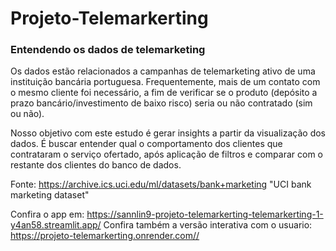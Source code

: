 # Projeto-Telemarkerting

### Entendendo os dados de telemarketing

Os dados estão relacionados a campanhas de telemarketing ativo de uma instituição bancária portuguesa. Frequentemente, mais de um contato com o mesmo cliente foi necessário, a fim de verificar se o produto (depósito a prazo bancário/investimento de baixo risco) seria ou não contratado (sim ou não).

Nosso objetivo com este estudo é gerar insights a partir da visualização dos dados.
É buscar entender qual o comportamento dos clientes que contrataram o serviço ofertado, após aplicação de filtros e comparar com o restante dos clientes do banco de dados.


Fonte:  <https://archive.ics.uci.edu/ml/datasets/bank+marketing> "UCI bank marketing dataset"

Confira o app em: <https://sannlin9-projeto-telemarkerting-telemarkerting-1-y4an58.streamlit.app/> 
Confira também a versão interativa com o usuario: <https://projeto-telemarkerting.onrender.com//>




